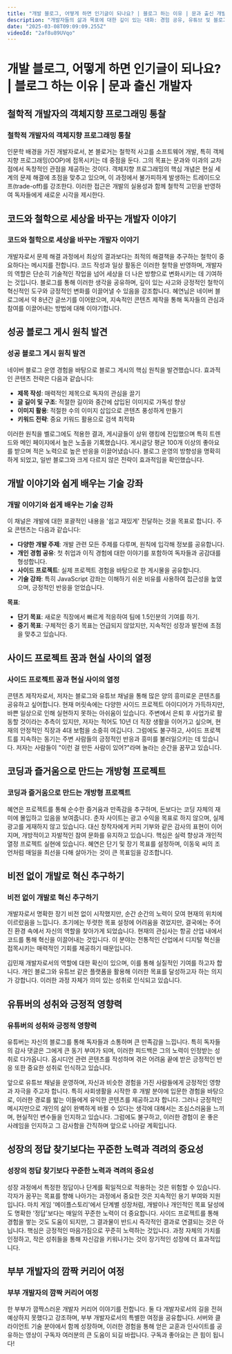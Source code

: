 ```yaml
---
title: "개발 블로그, 어떻게 하면 인기글이 되나요? | 블로그 하는 이유 | 문과 출신 개발자"
description: "개발자들의 삶과 목표에 대한 깊이 있는 대화: 경험 공유, 유튜브 및 블로그 활동의 의미, 끊임없는 학..."
date: "2025-03-08T09:09:09.255Z"
videoId: "2af8u89UVqo"
---
```


# 개발 블로그, 어떻게 하면 인기글이 되나요? | 블로그 하는 이유 | 문과 출신 개발자

## 철학적 개발자의 객체지향 프로그래밍 통찰

### 철학적 개발자의 객체지향 프로그래밍 통찰

인문학 배경을 가진 개발자로서, 본 블로거는 철학적 사고를 소프트웨어 개발, 특히 객체지향 프로그래밍(OOP)에 접목시키는 데 중점을 둔다. 그의 목표는 문과와 이과의 교차점에서 독창적인 관점을 제공하는 것이다. 객체지향 프로그래밍의 핵심 개념은 현실 세계의 문제 해결에 초점을 맞추고 있으며, 이 과정에서 불가피하게 발생하는 트레이드오프(trade-off)를 강조한다. 이러한 접근은 개발의 실용성과 함께 철학적 고민을 반영하여 독자들에게 새로운 시각을 제시한다.

## 코드와 철학으로 세상을 바꾸는 개발자 이야기

### 코드와 철학으로 세상을 바꾸는 개발자 이야기

개발자로서 문제 해결 과정에서 최상의 결과보다는 최적의 해결책을 추구하는 철학이 중요하다는 메시지를 전합니다. 코드 작성과 일상 활동은 이러한 철학을 반영하며, 개발자의 역할은 단순히 기술적인 작업을 넘어 세상을 더 나은 방향으로 변화시키는 데 기여하는 것입니다. 블로그를 통해 이러한 생각을 공유하며, 깊이 있는 사고와 긍정적인 철학이 혁신적인 도구와 긍정적인 변화를 이끌어낼 수 있음을 강조합니다. 혜연님은 네이버 블로그에서 약 8년간 글쓰기를 이어왔으며, 지속적인 콘텐츠 제작을 통해 독자들의 관심과 참여를 이끌어내는 방법에 대해 이야기합니다.

## 성공 블로그 게시 원칙 발견

### 성공 블로그 게시 원칙 발견

네이버 블로그 운영 경험을 바탕으로 블로그 게시의 핵심 원칙을 발견했습니다. 효과적인 콘텐츠 전략은 다음과 같습니다:

- **제목 작성**: 매력적인 제목으로 독자의 관심을 끌기
- **글 길이 및 구조**: 적절한 길이와 중간에 삽입된 이미지로 가독성 향상
- **이미지 활용**: 적절한 수의 이미지 삽입으로 콘텐츠 풍성하게 만들기
- **키워드 전략**: 중요 키워드 활용으로 검색 최적화

이러한 원칙을 벨로그에도 적용한 결과, 게시글들이 상위 랭킹에 진입했으며 특히 트렌드와 메인 페이지에서 높은 노출을 기록했습니다. 게시글당 평균 100개 이상의 좋아요를 받으며 적은 노력으로 높은 반응을 이끌어냈습니다. 블로그 운영의 방향성을 명확히 하게 되었고, 일반 블로그와 크게 다르지 않은 전략이 효과적임을 확인했습니다.

## 개발 이야기와 쉽게 배우는 기술 강좌

### 개발 이야기와 쉽게 배우는 기술 강좌

이 채널은 개발에 대한 포괄적인 내용을 '쉽고 재밌게' 전달하는 것을 목표로 합니다. 주요 콘텐츠는 다음과 같습니다:

- **다양한 개발 주제**: 개발 관련 모든 주제를 다루며, 원칙에 입각해 정보를 공유합니다.
- **개인 경험 공유**: 첫 취업과 이직 경험에 대한 이야기를 포함하여 독자들과 공감대를 형성합니다.
- **사이드 프로젝트**: 실제 프로젝트 경험을 바탕으로 한 게시물을 공유합니다.
- **기술 강좌**: 특히 JavaScript 강좌는 이해하기 쉬운 비유를 사용하여 접근성을 높였으며, 긍정적인 반응을 얻었습니다.

**목표**:
- **단기 목표**: 새로운 직장에서 빠르게 적응하여 팀에 1.5인분의 기여를 하기.
- **중기 목표**: 구체적인 중기 목표는 언급되지 않았지만, 지속적인 성장과 발전에 초점을 맞추고 있습니다.

## 사이드 프로젝트 꿈과 현실 사이의 열정

### 사이드 프로젝트 꿈과 현실 사이의 열정

콘텐츠 제작자로서, 저자는 블로그와 유튜브 채널을 통해 많은 양의 흥미로운 콘텐츠를 공유하고 싶어합니다. 현재 머릿속에는 다양한 사이드 프로젝트 아이디어가 가득하지만, 바쁜 일상으로 인해 실현하지 못하는 아쉬움이 있습니다. 주변에서 은퇴 후 사업가로 활동할 것이라는 추측이 있지만, 저자는 적어도 10년 더 직장 생활을 이어가고 싶으며, 현재의 안정적인 직장과 4대 보험을 소중히 여깁니다. 그럼에도 불구하고, 사이드 프로젝트를 지속하는 동기는 주변 사람들의 긍정적인 반응과 흥미를 불러일으키는 데 있습니다. 저자는 사람들이 "이런 걸 만든 사람이 있어?"라며 놀라는 순간을 꿈꾸고 있습니다.

## 코딩과 즐거움으로 만드는 개방형 프로젝트

### 코딩과 즐거움으로 만드는 개방형 프로젝트

혜연은 프로젝트를 통해 순수한 즐거움과 만족감을 추구하며, 돈보다는 코딩 자체의 재미에 몰입하고 있음을 보여줍니다. 춘자 사이트는 광고 수익을 목표로 하지 않으며, 실제 광고를 게재하지 않고 있습니다. 대신 창작자에게 커피 기부와 같은 감사의 표현이 이어지며, 개방적이고 자발적인 참여 문화를 유지하고 있습니다. 핵심은 실력 향상과 개인적 열정 프로젝트 실현에 있습니다. 혜연은 단기 및 장기 목표를 설정하며, 이동욱 씨의 조언처럼 매일을 최선을 다해 살아가는 것이 큰 목표임을 강조합니다.

## 비전 없이 개발로 혁신 추구하기

### 비전 없이 개발로 혁신 추구하기

개발자로서 명확한 장기 비전 없이 시작했지만, 순간 순간의 노력이 모여 현재의 위치에 이르렀음을 느낍니다. 초기에는 뚜렷한 목표 설정에 어려움을 겪었지만, 결국에는 주어진 환경 속에서 자신의 역할을 찾아가게 되었습니다. 현재의 관심사는 항공 산업 내에서 코드를 통해 혁신을 이끌어내는 것입니다. 이 분야는 전통적인 산업에서 디지털 혁신을 접목시키는 매력적인 기회를 제공하기 때문입니다. 

김민재 개발자로서의 역할에 대한 확신이 있으며, 이를 통해 실질적인 기여를 하고자 합니다. 개인 블로그와 유튜브 같은 플랫폼을 활용해 이러한 목표를 달성하고자 하는 의지가 강합니다. 이러한 과정 자체가 의미 있는 성취로 인식되고 있습니다.

## 유튜버의 성취와 긍정적 영향력

### 유튜버의 성취와 긍정적 영향력

유튜버는 자신의 블로그를 통해 독자들과 소통하며 큰 만족감을 느낍니다. 특히 독자들의 감사 댓글은 그에게 큰 동기 부여가 되며, 이러한 피드백은 그의 노력이 인정받는 성취로 다가옵니다. 옵시디언 관련 콘텐츠를 작성하며 겪은 어려움 끝에 받은 긍정적인 반응 또한 중요한 성취로 인식하고 있습니다.

앞으로 유튜브 채널을 운영하며, 자신과 비슷한 경험을 가진 사람들에게 긍정적인 영향과 자극을 주고자 합니다. 특히 사회생활을 시작한 후 개발 분야에 입문한 경험을 바탕으로, 이러한 경로를 밟는 이들에게 유익한 콘텐츠를 제공하고자 합니다. 그러나 긍정적인 메시지만으로 개인의 삶이 완벽하게 바뀔 수 있다는 생각에 대해서는 조심스러움을 느끼며, 현실적인 변수들을 인지하고 있습니다. 그럼에도 불구하고, 이러한 경험이 운 좋은 사례임을 인지하고 그 감사함을 간직하며 앞으로 나아갈 계획입니다.

## 성장의 정답 찾기보다는 꾸준한 노력과 격려의 중요성

### 성장의 정답 찾기보다 꾸준한 노력과 격려의 중요성

성장 과정에서 특정한 정답이나 단계를 획일적으로 적용하는 것은 위험할 수 있습니다. 각자가 꿈꾸는 목표를 향해 나아가는 과정에서 중요한 것은 지속적인 용기 부여와 지원입니다. 마치 게임 '메이플스토리'에서 단계별 성장처럼, 개발이나 개인적인 목표 달성에도 명확한 '정답'보다는 매일의 꾸준한 노력이 더 중요합니다. 사이드 프로젝트를 통해 경험을 쌓는 것도 도움이 되지만, 그 결과물이 반드시 즉각적인 결과로 연결되는 것은 아닙니다. 핵심은 긍정적인 마음가짐으로 꾸준히 노력하는 것입니다. 과정 자체의 가치를 인정하고, 작은 성취들을 통해 자신감을 키워나가는 것이 장기적인 성장에 더 효과적입니다.

## 부부 개발자의 깜짝 커리어 여정

### 부부 개발자의 깜짝 커리어 여정

한 부부가 깜짝스러운 개발자 커리어 이야기를 전합니다. 둘 다 개발자로서의 길을 전혀 예상하지 못했다고 강조하며, 부부 개발자로서의 특별한 여정을 공유합니다. 서버와 클라이언트 기술 분야에서 함께 성장하며, 이러한 경험을 통해 얻은 교훈과 인사이트를 공유하는 영상이 구독자 여러분의 큰 도움이 되길 바랍니다. 구독과 좋아요는 큰 힘이 됩니다!

